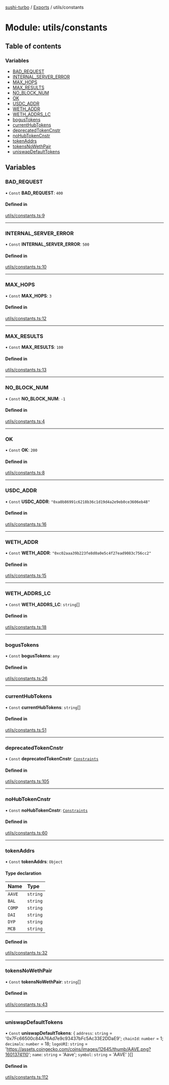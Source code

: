 [sushi-turbo](../README.md) / [Exports](../modules.md) / utils/constants

# Module: utils/constants

## Table of contents

### Variables

- [BAD\_REQUEST](utils_constants.md#bad_request)
- [INTERNAL\_SERVER\_ERROR](utils_constants.md#internal_server_error)
- [MAX\_HOPS](utils_constants.md#max_hops)
- [MAX\_RESULTS](utils_constants.md#max_results)
- [NO\_BLOCK\_NUM](utils_constants.md#no_block_num)
- [OK](utils_constants.md#ok)
- [USDC\_ADDR](utils_constants.md#usdc_addr)
- [WETH\_ADDR](utils_constants.md#weth_addr)
- [WETH\_ADDRS\_LC](utils_constants.md#weth_addrs_lc)
- [bogusTokens](utils_constants.md#bogustokens)
- [currentHubTokens](utils_constants.md#currenthubtokens)
- [deprecatedTokenCnstr](utils_constants.md#deprecatedtokencnstr)
- [noHubTokenCnstr](utils_constants.md#nohubtokencnstr)
- [tokenAddrs](utils_constants.md#tokenaddrs)
- [tokensNoWethPair](utils_constants.md#tokensnowethpair)
- [uniswapDefaultTokens](utils_constants.md#uniswapdefaulttokens)

## Variables

### BAD\_REQUEST

• `Const` **BAD\_REQUEST**: ``400``

#### Defined in

[utils/constants.ts:9](https://github.com/manifoldfinance/briarpatch/blob/45b8f98/src/utils/constants.ts#L9)

___

### INTERNAL\_SERVER\_ERROR

• `Const` **INTERNAL\_SERVER\_ERROR**: ``500``

#### Defined in

[utils/constants.ts:10](https://github.com/manifoldfinance/briarpatch/blob/45b8f98/src/utils/constants.ts#L10)

___

### MAX\_HOPS

• `Const` **MAX\_HOPS**: ``3``

#### Defined in

[utils/constants.ts:12](https://github.com/manifoldfinance/briarpatch/blob/45b8f98/src/utils/constants.ts#L12)

___

### MAX\_RESULTS

• `Const` **MAX\_RESULTS**: ``100``

#### Defined in

[utils/constants.ts:13](https://github.com/manifoldfinance/briarpatch/blob/45b8f98/src/utils/constants.ts#L13)

___

### NO\_BLOCK\_NUM

• `Const` **NO\_BLOCK\_NUM**: ``-1``

#### Defined in

[utils/constants.ts:4](https://github.com/manifoldfinance/briarpatch/blob/45b8f98/src/utils/constants.ts#L4)

___

### OK

• `Const` **OK**: ``200``

#### Defined in

[utils/constants.ts:8](https://github.com/manifoldfinance/briarpatch/blob/45b8f98/src/utils/constants.ts#L8)

___

### USDC\_ADDR

• `Const` **USDC\_ADDR**: ``"0xa0b86991c6218b36c1d19d4a2e9eb0ce3606eb48"``

#### Defined in

[utils/constants.ts:16](https://github.com/manifoldfinance/briarpatch/blob/45b8f98/src/utils/constants.ts#L16)

___

### WETH\_ADDR

• `Const` **WETH\_ADDR**: ``"0xc02aaa39b223fe8d0a0e5c4f27ead9083c756cc2"``

#### Defined in

[utils/constants.ts:15](https://github.com/manifoldfinance/briarpatch/blob/45b8f98/src/utils/constants.ts#L15)

___

### WETH\_ADDRS\_LC

• `Const` **WETH\_ADDRS\_LC**: `string`[]

#### Defined in

[utils/constants.ts:18](https://github.com/manifoldfinance/briarpatch/blob/45b8f98/src/utils/constants.ts#L18)

___

### bogusTokens

• `Const` **bogusTokens**: `any`

#### Defined in

[utils/constants.ts:26](https://github.com/manifoldfinance/briarpatch/blob/45b8f98/src/utils/constants.ts#L26)

___

### currentHubTokens

• `Const` **currentHubTokens**: `string`[]

#### Defined in

[utils/constants.ts:51](https://github.com/manifoldfinance/briarpatch/blob/45b8f98/src/utils/constants.ts#L51)

___

### deprecatedTokenCnstr

• `Const` **deprecatedTokenCnstr**: [`Constraints`](../interfaces/utils_types.Constraints.md)

#### Defined in

[utils/constants.ts:105](https://github.com/manifoldfinance/briarpatch/blob/45b8f98/src/utils/constants.ts#L105)

___

### noHubTokenCnstr

• `Const` **noHubTokenCnstr**: [`Constraints`](../interfaces/utils_types.Constraints.md)

#### Defined in

[utils/constants.ts:60](https://github.com/manifoldfinance/briarpatch/blob/45b8f98/src/utils/constants.ts#L60)

___

### tokenAddrs

• `Const` **tokenAddrs**: `Object`

#### Type declaration

| Name | Type |
| :------ | :------ |
| `AAVE` | `string` |
| `BAL` | `string` |
| `COMP` | `string` |
| `DAI` | `string` |
| `DYP` | `string` |
| `MCB` | `string` |

#### Defined in

[utils/constants.ts:32](https://github.com/manifoldfinance/briarpatch/blob/45b8f98/src/utils/constants.ts#L32)

___

### tokensNoWethPair

• `Const` **tokensNoWethPair**: `string`[]

#### Defined in

[utils/constants.ts:43](https://github.com/manifoldfinance/briarpatch/blob/45b8f98/src/utils/constants.ts#L43)

___

### uniswapDefaultTokens

• `Const` **uniswapDefaultTokens**: { `address`: `string` = '0x7Fc66500c84A76Ad7e9c93437bFc5Ac33E2DDaE9'; `chainId`: `number` = 1; `decimals`: `number` = 18; `logoURI`: `string` = 'https://assets.coingecko.com/coins/images/12645/thumb/AAVE.png?1601374110'; `name`: `string` = 'Aave'; `symbol`: `string` = 'AAVE' }[]

#### Defined in

[utils/constants.ts:112](https://github.com/manifoldfinance/briarpatch/blob/45b8f98/src/utils/constants.ts#L112)
